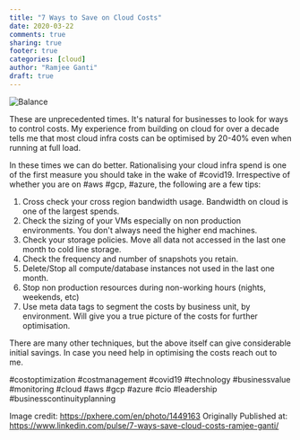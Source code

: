 ```yaml
---
title: "7 Ways to Save on Cloud Costs"
date: 2020-03-22
comments: true
sharing: true
footer: true
categories: [cloud]
author: "Ramjee Ganti"
draft: true
---
```

![Balance](/images/balance.jpg)

These are unprecedented times. It's natural for businesses to look for ways to control costs. My experience from building on cloud for over a decade tells me that most cloud infra costs can be optimised by 20-40% even when running at full load.

In these times we can do better. Rationalising your cloud infra spend is one of the first measure you should take in the wake of #covid19. Irrespective of whether you are on #aws #gcp, #azure, the following are a few tips:

1. Cross check your cross region bandwidth usage. Bandwidth on cloud is one of the largest spends.
2. Check the sizing of your VMs especially on non production environments. You don't always need the higher end machines.
3. Check your storage policies. Move all data not accessed in the last one month to cold line storage.
4. Check the frequency and number of snapshots you retain.
5. Delete/Stop all compute/database instances not used in the last one month.
6. Stop non production resources during non-working hours (nights, weekends, etc)
7. Use meta data tags to segment the costs by business unit, by environment. Will give you a true picture of the costs for further optimisation.

There are many other techniques, but the above itself can give considerable initial savings. In case you need help in optimising the costs reach out to me.

#costoptimization #costmanagement #covid19 #technology #businessvalue #monitoring #cloud #aws #gcp #azure #cio #leadership #businesscontinuityplanning

Image credit: https://pxhere.com/en/photo/1449163
Originally Published at: https://www.linkedin.com/pulse/7-ways-save-cloud-costs-ramjee-ganti/